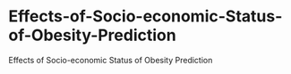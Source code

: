 # Effects-of-Socio-economic-Status-of-Obesity-Prediction
Effects of Socio-economic Status of Obesity Prediction 
